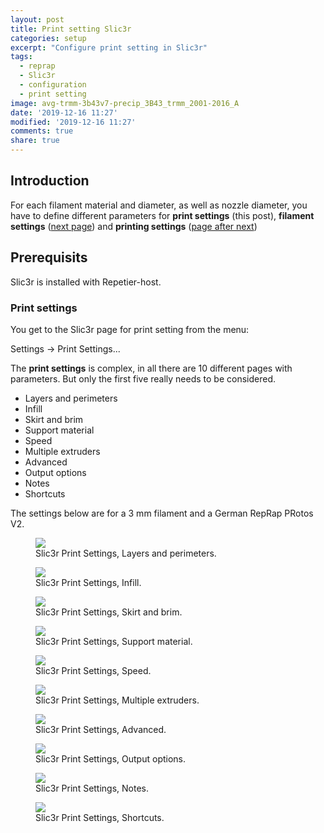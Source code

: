 ```yaml
---
layout: post
title: Print setting Slic3r
categories: setup
excerpt: "Configure print setting in Slic3r"
tags:
  - reprap
  - Slic3r
  - configuration
  - print setting
image: avg-trmm-3b43v7-precip_3B43_trmm_2001-2016_A
date: '2019-12-16 11:27'
modified: '2019-12-16 11:27'
comments: true
share: true
---
```


## Introduction

For each filament material and diameter, as well as nozzle diameter, you have to define different parameters for __print settings__ (this post), __filament settings__ ([next page](../reprap-slic3r-config-filament)) and __printing settings__ ([page after next](../reprap-slic3r-config-printing))

## Prerequisits

<span class='app'>Slic3r</span> is installed with <span class='app'>Repetier-host</span>.

### Print settings

You get to the <span class='app'>Slic3r</span> page for print setting from the menu:

<span class='menu'>Settings -> Print Settings... </span>

The __print settings__ is complex, in all there are 10 different pages with parameters. But only the first five really needs to be considered.

- Layers and perimeters
- Infill
- Skirt and brim
- Support material
- Speed
- Multiple extruders
- Advanced
- Output options
- Notes
- Shortcuts

The settings below are for a 3 mm filament and a German RepRap PRotos V2.

<figure>
<img src="../../images/slic2r-print-settings-01.png">
<figcaption> Slic3r Print Settings, Layers and perimeters.</figcaption>
</figure>

<figure>
<img src="../../images/slic2r-print-settings-02.png">
<figcaption> Slic3r Print Settings, Infill.</figcaption>
</figure>

<figure>
<img src="../../images/slic2r-print-settings-03.png">
<figcaption> Slic3r Print Settings, Skirt and brim.</figcaption>
</figure>

<figure>
<img src="../../images/slic2r-print-settings-04.png">
<figcaption> Slic3r Print Settings, Support material.</figcaption>
</figure>

<figure>
<img src="../../images/slic2r-print-settings-05.png">
<figcaption> Slic3r Print Settings, Speed.</figcaption>
</figure>

<figure>
<img src="../../images/slic2r-print-settings-06.png">
<figcaption> Slic3r Print Settings, Multiple extruders.</figcaption>
</figure>

<figure>
<img src="../../images/slic2r-print-settings-07.png">
<figcaption> Slic3r Print Settings, Advanced.</figcaption>
</figure>

<figure>
<img src="../../images/slic2r-print-settings-08.png">
<figcaption> Slic3r Print Settings, Output options.</figcaption>
</figure>

<figure>
<img src="../../images/slic2r-print-settings-09.png">
<figcaption> Slic3r Print Settings, Notes.</figcaption>
</figure>

<figure>
<img src="../../images/slic2r-print-settings-10.png">
<figcaption> Slic3r Print Settings, Shortcuts.</figcaption>
</figure>
